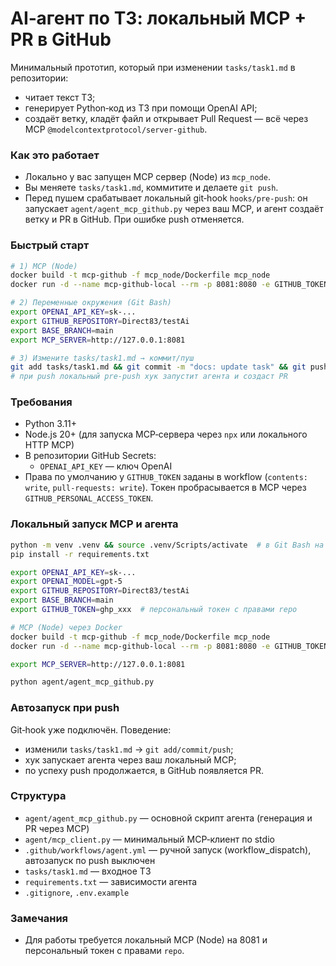 # AI‑агент по ТЗ: локальный MCP + PR в GitHub

Минимальный прототип, который при изменении `tasks/task1.md` в репозитории:
- читает текст ТЗ;
- генерирует Python‑код из ТЗ при помощи OpenAI API;
- создаёт ветку, кладёт файл и открывает Pull Request — всё через MCP `@modelcontextprotocol/server-github`.

### Как это работает
- Локально у вас запущен MCP сервер (Node) из `mcp_node`.
- Вы меняете `tasks/task1.md`, коммитите и делаете `git push`.
- Перед пушем срабатывает локальный git‑hook `hooks/pre-push`: он запускает `agent/agent_mcp_github.py` через ваш MCP, и агент создаёт ветку и PR в GitHub. При ошибке push отменяется.

### Быстрый старт
```bash
# 1) MCP (Node)
docker build -t mcp-github -f mcp_node/Dockerfile mcp_node
docker run -d --name mcp-github-local --rm -p 8081:8080 -e GITHUB_TOKEN="<ваш_PAT>" mcp-github:latest

# 2) Переменные окружения (Git Bash)
export OPENAI_API_KEY=sk-...
export GITHUB_REPOSITORY=Direct83/testAi
export BASE_BRANCH=main
export MCP_SERVER=http://127.0.0.1:8081

# 3) Измените tasks/task1.md → коммит/пуш
git add tasks/task1.md && git commit -m "docs: update task" && git push
# при push локальный pre-push хук запустит агента и создаст PR
```

### Требования
- Python 3.11+
- Node.js 20+ (для запуска MCP‑сервера через `npx` или локального HTTP MCP)
- В репозитории GitHub Secrets:
  - `OPENAI_API_KEY` — ключ OpenAI
- Права по умолчанию у `GITHUB_TOKEN` заданы в workflow (`contents: write`, `pull-requests: write`). Токен пробрасывается в MCP через `GITHUB_PERSONAL_ACCESS_TOKEN`.

### Локальный запуск MCP и агента
```bash
python -m venv .venv && source .venv/Scripts/activate  # в Git Bash на Windows
pip install -r requirements.txt

export OPENAI_API_KEY=sk-...
export OPENAI_MODEL=gpt-5
export GITHUB_REPOSITORY=Direct83/testAi
export BASE_BRANCH=main
export GITHUB_TOKEN=ghp_xxx  # персональный токен с правами repo

# MCP (Node) через Docker
docker build -t mcp-github -f mcp_node/Dockerfile mcp_node
docker run -d --name mcp-github-local --rm -p 8081:8080 -e GITHUB_TOKEN="$GITHUB_TOKEN" mcp-github:latest

export MCP_SERVER=http://127.0.0.1:8081

python agent/agent_mcp_github.py
```

### Автозапуск при push
Git‑hook уже подключён. Поведение:
- изменили `tasks/task1.md` → `git add/commit/push`;
- хук запускает агента через ваш локальный MCP;
- по успеху push продолжается, в GitHub появляется PR.

### Структура
- `agent/agent_mcp_github.py` — основной скрипт агента (генерация и PR через MCP)
- `agent/mcp_client.py` — минимальный MCP‑клиент по stdio
- `.github/workflows/agent.yml` — ручной запуск (workflow_dispatch), автозапуск по push выключен
- `tasks/task1.md` — входное ТЗ
- `requirements.txt` — зависимости агента
- `.gitignore`, `.env.example`

### Замечания
- Для работы требуется локальный MCP (Node) на 8081 и персональный токен с правами `repo`.

